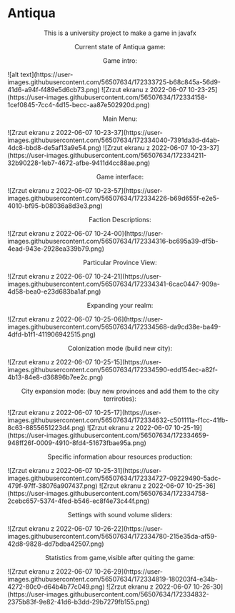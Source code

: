 # Antiqua
<p align="center">This is a university project to make a game in javafx</p>

<p align="center">Current state of Antiqua game:</p>

<p align="center">Game intro:</p>
![alt text](https://user-images.githubusercontent.com/56507634/172333725-b68c845a-56d9-41d6-a94f-f489e5d6cb73.png)
![Zrzut ekranu z 2022-06-07 10-23-25](https://user-images.githubusercontent.com/56507634/172334158-1cef0845-7cc4-4d15-becc-aa87e502920d.png)
<p align="center">Main Menu:</p>
![Zrzut ekranu z 2022-06-07 10-23-37](https://user-images.githubusercontent.com/56507634/172334040-7391da3d-d4ab-4dc8-bbd8-de5af13a9e54.png)
![Zrzut ekranu z 2022-06-07 10-23-37](https://user-images.githubusercontent.com/56507634/172334211-32b90228-1eb7-4672-afbe-9411d4cc88ae.png)
<p align="center">Game interface:</p>
![Zrzut ekranu z 2022-06-07 10-23-57](https://user-images.githubusercontent.com/56507634/172334226-b69d655f-e2e5-4010-bf95-b08036a8d3e3.png)
<p align="center">Faction Descriptions:</p>
![Zrzut ekranu z 2022-06-07 10-24-00](https://user-images.githubusercontent.com/56507634/172334316-bc695a39-df5b-4ead-943e-2928ea339b79.png)
<p align="center">Particular Province View:</p>
![Zrzut ekranu z 2022-06-07 10-24-21](https://user-images.githubusercontent.com/56507634/172334341-6cac0447-909a-4d58-bea0-e23d683ba1af.png)
<p align="center">Expanding your realm:</p>
![Zrzut ekranu z 2022-06-07 10-25-06](https://user-images.githubusercontent.com/56507634/172334568-da9cd38e-ba49-4dfd-b1f1-411906942515.png)
<p align="center">Colonization mode (build new city):</p>
![Zrzut ekranu z 2022-06-07 10-25-15](https://user-images.githubusercontent.com/56507634/172334590-edd154ec-a82f-4b13-84e8-d36896b7ee2c.png)
<p align="center">City expansion mode: (buy new provinces and add them to the city terriroties):</p>
![Zrzut ekranu z 2022-06-07 10-25-17](https://user-images.githubusercontent.com/56507634/172334632-c501111a-f1cc-41fb-8c63-8855651223d4.png)
![Zrzut ekranu z 2022-06-07 10-25-19](https://user-images.githubusercontent.com/56507634/172334659-948ff26f-0009-4910-8fd4-51673fbae95a.png)
<p align="center">Specific information abour resources production:</p>
![Zrzut ekranu z 2022-06-07 10-25-31](https://user-images.githubusercontent.com/56507634/172334727-09229490-5adc-479f-97ff-38076a907437.png)
![Zrzut ekranu z 2022-06-07 10-25-36](https://user-images.githubusercontent.com/56507634/172334758-2cebc657-5374-4fed-b546-ec8f4e73c44f.png)
<p align="center">Settings with sound volume sliders:</p>
![Zrzut ekranu z 2022-06-07 10-26-22](https://user-images.githubusercontent.com/56507634/172334780-215e35da-af59-42d8-9828-dd7bdba42507.png)
<p align="center">Statistics from game,visible after quiting the game:</p>
![Zrzut ekranu z 2022-06-07 10-26-29](https://user-images.githubusercontent.com/56507634/172334819-180203f4-e34b-4272-80c0-d64b4b77c049.png)
![Zrzut ekranu z 2022-06-07 10-26-30](https://user-images.githubusercontent.com/56507634/172334832-2375b83f-9e82-41d6-b3dd-29b7279fb155.png)
